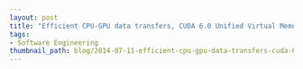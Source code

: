 ```yaml
---
layout: post
title: "Efficient CPU-GPU data transfers, CUDA 6.0 Unified Virtual Memory"
tags:
- Software Engineering
thumbnail_path: blog/2014-07-11-efficient-cpu-gpu-data-transfers-cuda-6-0-unified-virtual-memory/WP_20140709_003.jpg
---
```

